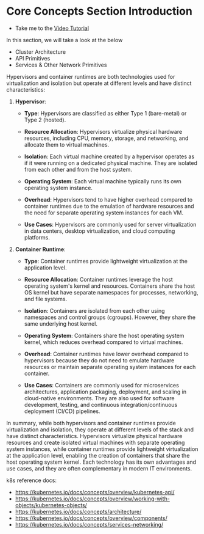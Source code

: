 # Core Concepts Section Introduction

 - Take me to the [Video Tutorial](https://kodekloud.com/topic/core-concepts-section-introduction/)
 
In this section, we will take a look at the below
- Cluster Architecture  
- API Primitives
- Services & Other Network Primitives


Hypervisors and container runtimes are both technologies used for virtualization and isolation but operate at different levels and have distinct characteristics:

1. **Hypervisor**:

   - **Type**: Hypervisors are classified as either Type 1 (bare-metal) or Type 2 (hosted).
   
   - **Resource Allocation**: Hypervisors virtualize physical hardware resources, including CPU, memory, storage, and networking, and allocate them to virtual machines.
   
   - **Isolation**: Each virtual machine created by a hypervisor operates as if it were running on a dedicated physical machine. They are isolated from each other and from the host system.
   
   - **Operating System**: Each virtual machine typically runs its own operating system instance.
   
   - **Overhead**: Hypervisors tend to have higher overhead compared to container runtimes due to the emulation of hardware resources and the need for separate operating system instances for each VM.
   
   - **Use Cases**: Hypervisors are commonly used for server virtualization in data centers, desktop virtualization, and cloud computing platforms.

2. **Container Runtime**:

   - **Type**: Container runtimes provide lightweight virtualization at the application level.
   
   - **Resource Allocation**: Container runtimes leverage the host operating system's kernel and resources. Containers share the host OS kernel but have separate namespaces for processes, networking, and file systems.
   
   - **Isolation**: Containers are isolated from each other using namespaces and control groups (cgroups). However, they share the same underlying host kernel.
   
   - **Operating System**: Containers share the host operating system kernel, which reduces overhead compared to virtual machines.
   
   - **Overhead**: Container runtimes have lower overhead compared to hypervisors because they do not need to emulate hardware resources or maintain separate operating system instances for each container.
   
   - **Use Cases**: Containers are commonly used for microservices architectures, application packaging, deployment, and scaling in cloud-native environments. They are also used for software development, testing, and continuous integration/continuous deployment (CI/CD) pipelines.

In summary, while both hypervisors and container runtimes provide virtualization and isolation, they operate at different levels of the stack and have distinct characteristics. Hypervisors virtualize physical hardware resources and create isolated virtual machines with separate operating system instances, while container runtimes provide lightweight virtualization at the application level, enabling the creation of containers that share the host operating system kernel. Each technology has its own advantages and use cases, and they are often complementary in modern IT environments.



k8s reference docs:
- https://kubernetes.io/docs/concepts/overview/kubernetes-api/
- https://kubernetes.io/docs/concepts/overview/working-with-objects/kubernetes-objects/
- https://kubernetes.io/docs/concepts/architecture/
- https://kubernetes.io/docs/concepts/overview/components/
- https://kubernetes.io/docs/concepts/services-networking/

